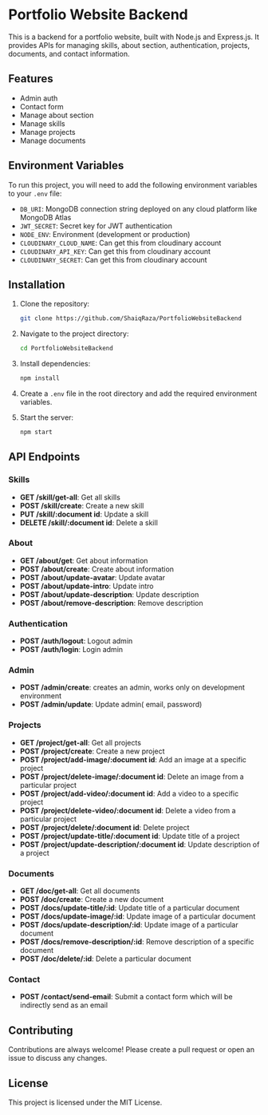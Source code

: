 # Portfolio Website Backend

This is a backend for a portfolio website, built with Node.js and Express.js. It provides APIs for managing skills, about section, authentication, projects, documents, and contact information.

## Features

- Admin auth
- Contact form
- Manage about section
- Manage skills
- Manage projects
- Manage documents

## Environment Variables

To run this project, you will need to add the following environment variables to your `.env` file:

- `DB_URI`: MongoDB connection string deployed on any cloud platform like MongoDB Atlas
- `JWT_SECRET`: Secret key for JWT authentication
- `NODE_ENV`: Environment (development or production)
- `CLOUDINARY_CLOUD_NAME`: Can get this from cloudinary account
- `CLOUDINARY_API_KEY`: Can get this from cloudinary account
- `CLOUDINARY_SECRET`: Can get this from cloudinary account

## Installation

1. Clone the repository:
    ```bash
    git clone https://github.com/ShaiqRaza/PortfolioWebsiteBackend
    ```

2. Navigate to the project directory:
    ```bash
    cd PortfolioWebsiteBackend
    ```

3. Install dependencies:
    ```bash
    npm install
    ```

4. Create a `.env` file in the root directory and add the required environment variables.

5. Start the server:
    ```bash
    npm start
    ```

## API Endpoints

### Skills

- **GET /skill/get-all**: Get all skills
- **POST /skill/create**: Create a new skill
- **PUT /skill/:document id**: Update a skill
- **DELETE /skill/:document id**: Delete a skill

### About

- **GET /about/get**: Get about information
- **POST /about/create**: Create about information
- **POST /about/update-avatar**: Update avatar
- **POST /about/update-intro**: Update intro
- **POST /about/update-description**: Update description
- **POST /about/remove-description**: Remove description

### Authentication

- **POST /auth/logout**: Logout admin
- **POST /auth/login**: Login admin

### Admin

- **POST /admin/create**: creates an admin, works only on development environment
- **POST /admin/update**: Update admin( email, password)

### Projects

- **GET /project/get-all**: Get all projects
- **POST /project/create**: Create a new project
- **POST /project/add-image/:document id**: Add an image at a specific project
- **POST /project/delete-image/:document id**: Delete an image from a particular project
- **POST /project/add-video/:document id**: Add a video to a specific project
- **POST /project/delete-video/:document id**: Delete a video from a particular project
- **POST /project/delete/:document id**: Delete project
- **POST /project/update-title/:document id**: Update title of a project
- **POST /project/update-description/:document id**: Update description of a project

### Documents

- **GET /doc/get-all**: Get all documents
- **POST /doc/create**: Create a new document
- **POST /docs/update-title/:id**: Update title of a particular document
- **POST /docs/update-image/:id**: Update image of a particular document
- **POST /docs/update-description/:id**: Update image of a particular document
- **POST /docs/remove-description/:id**: Remove description of a specific document
- **POST /doc/delete/:id**: Delete a particular document

### Contact

- **POST /contact/send-email**: Submit a contact form which will be indirectly send as an email

## Contributing

Contributions are always welcome! Please create a pull request or open an issue to discuss any changes.

## License

This project is licensed under the MIT License.